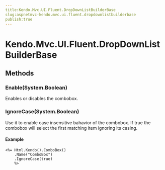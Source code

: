 ```yaml
---
title:Kendo.Mvc.UI.Fluent.DropDownListBuilderBase
slug:aspnetmvc-kendo.mvc.ui.fluent.dropdownlistbuilderbase
publish:true
---
```


# Kendo.Mvc.UI.Fluent.DropDownListBuilderBase

## Methods

### Enable(System.Boolean)
Enables or disables the combobox.

### IgnoreCase(System.Boolean)
Use it to enable case insensitive bahavior of the combobox. If true the combobox will select the first matching item ignoring its casing.

#### Example
    <%= Html.Kendo().ComboBox()
        .Name("ComboBox")
        .IgnoreCase(true)
        %>